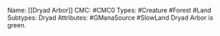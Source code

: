 Name: [[Dryad Arbor]]
CMC: #CMC0
Types: #Creature #Forest #Land
Subtypes: Dryad
Attributes: #GManaSource #SlowLand 
Dryad Arbor is green.